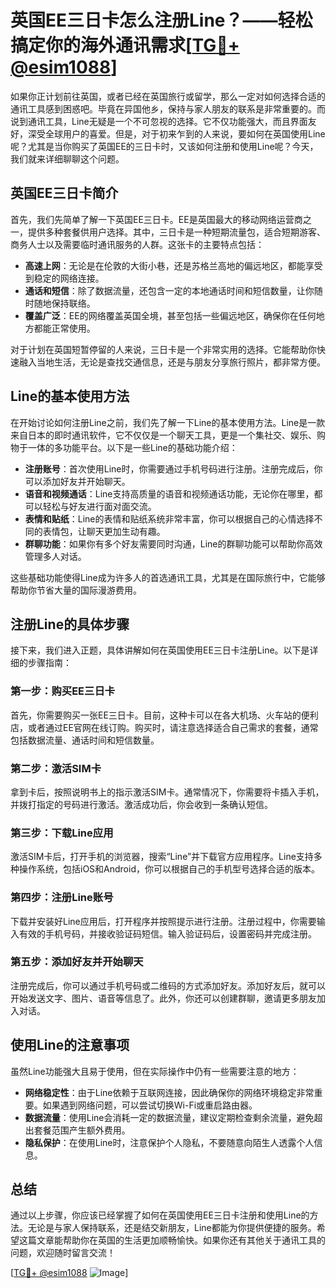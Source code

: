 # 英国EE三日卡怎么注册Line？——轻松搞定你的海外通讯需求[[TG💪+ @esim1088](https://t.me/s/esim1088)]

如果你正计划前往英国，或者已经在英国旅行或留学，那么一定对如何选择合适的通讯工具感到困惑吧。毕竟在异国他乡，保持与家人朋友的联系是非常重要的。而说到通讯工具，Line无疑是一个不可忽视的选择。它不仅功能强大，而且界面友好，深受全球用户的喜爱。但是，对于初来乍到的人来说，要如何在英国使用Line呢？尤其是当你购买了英国EE的三日卡时，又该如何注册和使用Line呢？今天，我们就来详细聊聊这个问题。

## 英国EE三日卡简介

首先，我们先简单了解一下英国EE三日卡。EE是英国最大的移动网络运营商之一，提供多种套餐供用户选择。其中，三日卡是一种短期流量包，适合短期游客、商务人士以及需要临时通讯服务的人群。这张卡的主要特点包括：

- **高速上网**：无论是在伦敦的大街小巷，还是苏格兰高地的偏远地区，都能享受到稳定的网络连接。
- **通话和短信**：除了数据流量，还包含一定的本地通话时间和短信数量，让你随时随地保持联络。
- **覆盖广泛**：EE的网络覆盖英国全境，甚至包括一些偏远地区，确保你在任何地方都能正常使用。

对于计划在英国短暂停留的人来说，三日卡是一个非常实用的选择。它能帮助你快速融入当地生活，无论是查找交通信息，还是与朋友分享旅行照片，都非常方便。

## Line的基本使用方法

在开始讨论如何注册Line之前，我们先了解一下Line的基本使用方法。Line是一款来自日本的即时通讯软件，它不仅仅是一个聊天工具，更是一个集社交、娱乐、购物于一体的多功能平台。以下是一些Line的基础功能介绍：

- **注册账号**：首次使用Line时，你需要通过手机号码进行注册。注册完成后，你可以添加好友并开始聊天。
- **语音和视频通话**：Line支持高质量的语音和视频通话功能，无论你在哪里，都可以轻松与好友进行面对面交流。
- **表情和贴纸**：Line的表情和贴纸系统非常丰富，你可以根据自己的心情选择不同的表情包，让聊天更加生动有趣。
- **群聊功能**：如果你有多个好友需要同时沟通，Line的群聊功能可以帮助你高效管理多人对话。

这些基础功能使得Line成为许多人的首选通讯工具，尤其是在国际旅行中，它能够帮助你节省大量的国际漫游费用。

## 注册Line的具体步骤

接下来，我们进入正题，具体讲解如何在英国使用EE三日卡注册Line。以下是详细的步骤指南：

### 第一步：购买EE三日卡

首先，你需要购买一张EE三日卡。目前，这种卡可以在各大机场、火车站的便利店，或者通过EE官网在线订购。购买时，请注意选择适合自己需求的套餐，通常包括数据流量、通话时间和短信数量。

### 第二步：激活SIM卡

拿到卡后，按照说明书上的指示激活SIM卡。通常情况下，你需要将卡插入手机，并拨打指定的号码进行激活。激活成功后，你会收到一条确认短信。

### 第三步：下载Line应用

激活SIM卡后，打开手机的浏览器，搜索“Line”并下载官方应用程序。Line支持多种操作系统，包括iOS和Android，你可以根据自己的手机型号选择合适的版本。

### 第四步：注册Line账号

下载并安装好Line应用后，打开程序并按照提示进行注册。注册过程中，你需要输入有效的手机号码，并接收验证码短信。输入验证码后，设置密码并完成注册。

### 第五步：添加好友并开始聊天

注册完成后，你可以通过手机号码或二维码的方式添加好友。添加好友后，就可以开始发送文字、图片、语音等信息了。此外，你还可以创建群聊，邀请更多朋友加入对话。

## 使用Line的注意事项

虽然Line功能强大且易于使用，但在实际操作中仍有一些需要注意的地方：

- **网络稳定性**：由于Line依赖于互联网连接，因此确保你的网络环境稳定非常重要。如果遇到网络问题，可以尝试切换Wi-Fi或重启路由器。
- **数据流量**：使用Line会消耗一定的数据流量，建议定期检查剩余流量，避免超出套餐范围产生额外费用。
- **隐私保护**：在使用Line时，注意保护个人隐私，不要随意向陌生人透露个人信息。

## 总结

通过以上步骤，你应该已经掌握了如何在英国使用EE三日卡注册和使用Line的方法。无论是与家人保持联系，还是结交新朋友，Line都能为你提供便捷的服务。希望这篇文章能帮助你在英国的生活更加顺畅愉快。如果你还有其他关于通讯工具的问题，欢迎随时留言交流！

[[TG💪+ @esim1088](https://t.me/s/esim1088) ![Image](https://i.postimg.cc/4NQfJmqS/Snipaste-2025-05-13-00-14-12.png)]